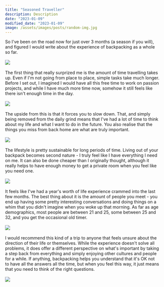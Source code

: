 ```yaml
---
title: "Seasoned Traveller"
description: Description
date: "2023-01-09"
modified_date: "2023-01-09"
image: /assets/images/posts/random-img.jpg
---
```

So I've been on the road now for just over 3 months (a season if you will), and figured I would write about the experience of backpacking as a whole so far.
\
\
![](/assets/images/posts/post-12/temple.jpg)
\
\
The first thing that really surprized me is the amount of time travelling takes up. Even if I'm not going from place to place, simple tasks take much longer. Before I set out, I imagined I would have all this free time to work on passion projects, and while I have much more time now, somehow it still feels like there isn't enough time in the day.
\
\
![](/assets/images/posts/post-12/beach.jpg)
\
\
The upside from this is that it forces you to slow down. That, and simply being removed from the daily grind means that I've had a lot of time to think about my life and what I want to do in the future. You also realise that the things you miss from back home are what are truly important. 
\
\
![](/assets/images/posts/post-12/shantee.jpg)
\
\
The lifestyle is pretty sustainable for long periods of time. Living out of your backpack becomes second nature - I truly feel like I have everything I need on me. It can also be done cheaper than I originally thought, although it really helps to have enough money to get a private room when you feel like you need one.
\
\
![](/assets/images/posts/post-12/fruit.jpg)
\
\
It feels like I've had a year's worth of life experience crammed into the last few months. The best thing about it is the amount of people you meet - you end up having some pretty interesting conversations and doing things on a whim that you didn't imagine when you woke up that morning. As far as age demographics, most people are between 21 and 25, some between 25 and 32, and you get the occasional old timer.
\
\
![](/assets/images/posts/post-12/foos.jpg)
\
\
I would recommend this kind of a trip to anyone that feels unsure about the direction of their life or themselves. While the experience doesn't solve all problems, it does offer a different perspective on what's important by taking a step back from everything and simply enjoying other cultures and people for a while. If anything, backpacking helps you understand that it's OK not to have all the answers all the time, but when you feel this way, it just means that you need to think of the right questions.
\
\
![](/assets/images/posts/post-12/bag.jpg)
